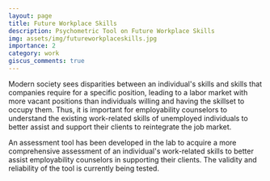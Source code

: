 ```yaml
---
layout: page
title: Future Workplace Skills
description: Psychometric Tool on Future Workplace Skills
img: assets/img/futureworkplaceskills.jpg
importance: 2
category: work
giscus_comments: true
---
```


Modern society sees disparities between an individual's skills and skills that companies require for a specific position, leading to a labor market with more vacant positions than individuals willing and having the skillset to occupy them. Thus, it is important for employability counselors to understand the existing work-related skills of unemployed individuals to better assist and support their clients to reintegrate the job market.​

An assessment tool has been developed in the lab to acquire a more comprehensive assessment of an individual's work-related skills to better assist employability counselors in supporting their clients. The validity and reliability of the tool is currently being tested. 
